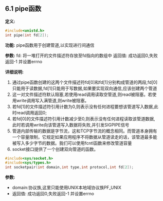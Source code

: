 ## 6.1 pipe函数

**定义:**
``````C++
#include<unistd.h>
int pipe(int fd[2]);
```````

**功能:**
pipe函数用于创建管道,以实现进行间通信

**参数:**
fd: 将一堆打开的文件描述符存放至fd指向的数组中
返回值: 成功返回0,失败返回-1 并设置errno

**详细说明:**
1. 通过pipe函数创建的这两个文件描述符fd[0]和fd[1]分别构成管道的两段,fd[0]只能用于读数据,fd[1]只能用于写数据,如果要实现双向通信,应该创建两个管道
2. 这一对文件描述符默认阻塞,若使用read调用读取空管道,则read被阻塞。若使用write调用写入满管道,则write被阻塞。
3. 若fd[1]的文件描述符引用计数为0,则表示没有任何进程要想该管道写入数据,此时read调用返回0;
4. 若fd[0]的文件描述符引用计数减少至0,则表示没有任何进程读取该管道数据,此时若调用write向该管道写入数据将失败,并引发SIGPIPE信号
5. 管道内部传输的数据是字节流，这和TCP字节流的概念相同。而管道本身拥有一个容量限制，它规定如果应用程序不将数据从管道读走的话，该管道最多能被写入多少字节的数据。我们可以使用fcntl函数来修改管道容量
6. socket接口提供了一个创建双向管道的函数。
``````C++
#include<sys/socket.h>
#include<sys/types.h>
int socketpair(int domain,int type,int protocol,int fd[2]);
``````

**参数:**
* domain:协议族,这里只能使用UNIX本地域协议族PF_UNIX
* 返回值: 成功返回0,失败返回-1 并设置errno

